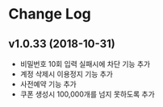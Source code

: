 # Change Log

## v1.0.33 (2018-10-31)

- 비밀번호 10회 입력 실패시에 차단 기능 추가
- 계정 삭제시 이용정지 기능 추가
- 사전예약 기능 추가
- 쿠폰 생성시 100,000개를 넘지 못하도록 추가